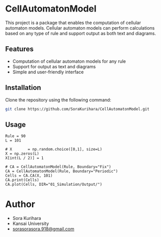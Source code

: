 # CellAutomatonModel

This project is a package that enables the computation of cellular automaton models. Cellular automaton models can perform calculations based on any type of rule and support output as both text and diagrams.

## Features

- Computation of cellular automaton models for any rule
- Support for output as text and diagrams
- Simple and user-friendly interface

## Installation

Clone the repository using the following command:

```bash
git clone https://github.com/SoraKurihara/CellAutomatonModel.git
```

## Usage
```
Rule = 90
L = 101

# X       = np.random.choice([0,1], size=L)
X = np.zeros(L)
X[int(L / 2)] = 1

# CA = CellAutomatonModel(Rule, Boundary="Fix")
CA = CellAutomatonModel(Rule, Boundary="Periodic")
Cells = CA.CA(X, 101)
CA.print(Cells)
CA.plot(Cells, DIR="01_Simulation/Output/")
```

# Author

* Sora Kurihara
* Kansai University
* sorasorasora.918@gmail.com
